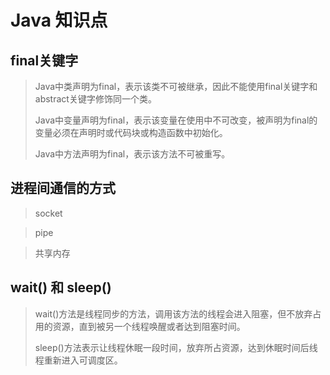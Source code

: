 # Java 知识点 #

## final关键字 ##
>Java中类声明为final，表示该类不可被继承，因此不能使用final关键字和abstract关键字修饰同一个类。
>
>Java中变量声明为final，表示该变量在使用中不可改变，被声明为final的变量必须在声明时或代码块或构造函数中初始化。
>
>Java中方法声明为final，表示该方法不可被重写。

## 进程间通信的方式 ##
>socket

>pipe

>共享内存

## wait() 和 sleep() ##
>wait()方法是线程同步的方法，调用该方法的线程会进入阻塞，但不放弃占用的资源，直到被另一个线程唤醒或者达到阻塞时间。
>
>sleep()方法表示让线程休眠一段时间，放弃所占资源，达到休眠时间后线程重新进入可调度区。
